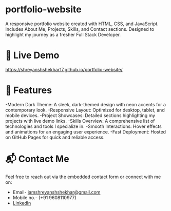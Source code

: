 # portfolio-website
A responsive portfolio website created with HTML, CSS, and JavaScript.   Includes About Me, Projects, Skills, and Contact sections.   Designed to highlight my journey as a fresher Full Stack Developer.

# 🚀 Live Demo
https://shreyanshshekhar17.github.io/portfolio-website/

# 🧩 Features

-Modern Dark Theme: A sleek, dark-themed design with neon accents for a contemporary look.
-Responsive Layout: Optimized for desktop, tablet, and mobile devices.
-Project Showcases: Detailed sections highlighting my projects with live demo links.
-Skills Overview: A comprehensive list of technologies and tools I specialize in.
-Smooth Interactions: Hover effects and animations for an engaging user experience.
-Fast Deployment: Hosted on GitHub Pages for quick and reliable access.

# 📬 Contact Me

Feel free to reach out via the embedded contact form or connect with me on:
- Email- iamshreyanshshekhar@gmail.com
- Mobile no.- (+91 9608110977)
- [LinkedIn](https://www.linkedin.com/in/shreyanshshekhar17/)


